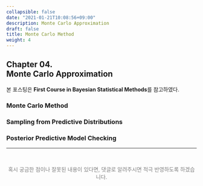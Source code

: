 ```yaml
---
collapsible: false
date: "2021-01-21T10:08:56+09:00"
description: Monte Carlo Approximation
draft: false
title: Monte Carlo Method
weight: 4
---
```


## Chapter 04. <br> Monte Carlo Approximation
본 포스팅은 **First Course in Bayesian Statistical Methods**를 참고하였다.

### Monte Carlo Method

### Sampling from Predictive Distributions

### Posterior Predictive Model Checking

---
<br> 
<p style='text-align: center; color:gray'> 혹시 궁금한 점이나 잘못된 내용이 있다면, 댓글로 알려주시면 적극 반영하도록 하겠습니다. </p>

<br>
<br>